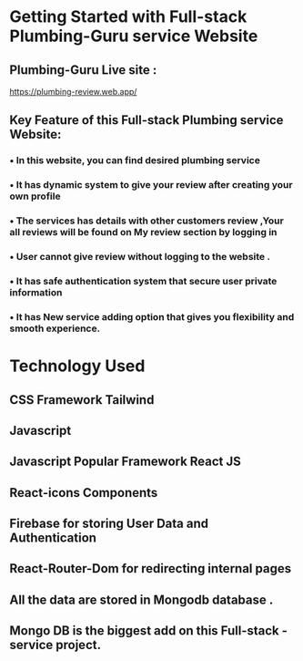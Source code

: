 # Getting Started with Full-stack Plumbing-Guru service Website



## Plumbing-Guru Live site :

https://plumbing-review.web.app/

## Key Feature of this Full-stack Plumbing service Website:

### • In this website, you can find desired plumbing service   
### • It has dynamic system to give your review  after creating your own profile
### • The services has details with other customers review  ,Your all  reviews will be found on My review   section by logging in
### • User cannot give review  without logging to the website .
### • It has safe authentication system that secure user private information
### • It has New service adding option that gives you flexibility and smooth experience.


# Technology Used
## CSS Framework Tailwind  
## Javascript 
## Javascript Popular Framework React JS
## React-icons Components
## Firebase for storing User Data and Authentication
## React-Router-Dom for redirecting internal pages
## All the data are stored in Mongodb database .
## Mongo DB is the biggest add on this Full-stack -service project.




